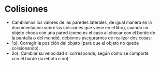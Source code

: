 # Colisiones
- Cambiamos los valores de las paredes laterales, de igual manera en la documentacion sobre las colisiones que viene en el libro,
cuando un objeto choca con una pared (como es el caso al chocar con el borde de la pantalla
o del mundo), debemos asegurarnos de realizar dos cosas:
- 1o). Corregir la posición del objeto (para que el objeto no quede colisionando).
- 2o). Cambiar su velocidad si corresponde, según cómo se comporte con el borde (si rebota o
no).

